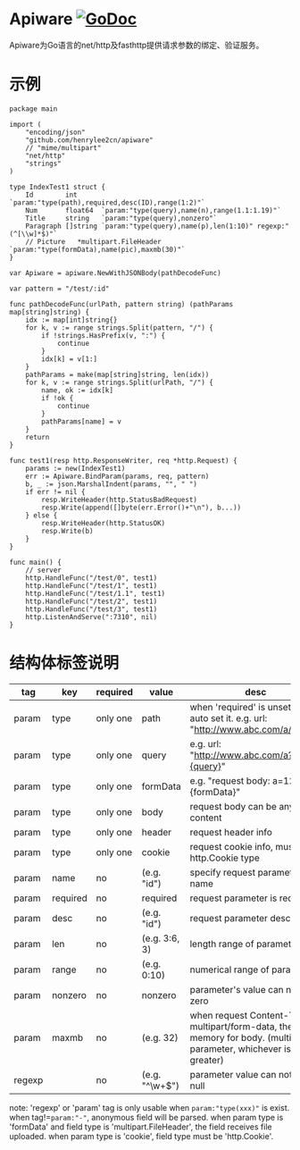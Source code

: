 # Apiware    [![GoDoc](https://godoc.org/github.com/tsuna/gohbase?status.png)](https://godoc.org/github.com/henrylee2cn/apiware)

Apiware为Go语言的net/http及fasthttp提供请求参数的绑定、验证服务。

# 示例

```
package main

import (
    "encoding/json"
    "github.com/henrylee2cn/apiware"
    // "mime/multipart"
    "net/http"
    "strings"
)

type IndexTest1 struct {
    Id        int      `param:"type(path),required,desc(ID),range(1:2)"`
    Num       float64  `param:"type(query),name(n),range(1.1:1.19)"`
    Title     string   `param:"type(query),nonzero"`
    Paragraph []string `param:"type(query),name(p),len(1:10)" regexp:"(^[\\w]*$)"`
    // Picture   *multipart.FileHeader `param:"type(formData),name(pic),maxmb(30)"`
}

var Apiware = apiware.NewWithJSONBody(pathDecodeFunc)

var pattern = "/test/:id"

func pathDecodeFunc(urlPath, pattern string) (pathParams map[string]string) {
    idx := map[int]string{}
    for k, v := range strings.Split(pattern, "/") {
        if !strings.HasPrefix(v, ":") {
            continue
        }
        idx[k] = v[1:]
    }
    pathParams = make(map[string]string, len(idx))
    for k, v := range strings.Split(urlPath, "/") {
        name, ok := idx[k]
        if !ok {
            continue
        }
        pathParams[name] = v
    }
    return
}

func test1(resp http.ResponseWriter, req *http.Request) {
    params := new(IndexTest1)
    err := Apiware.BindParam(params, req, pattern)
    b, _ := json.MarshalIndent(params, "", " ")
    if err != nil {
        resp.WriteHeader(http.StatusBadRequest)
        resp.Write(append([]byte(err.Error()+"\n"), b...))
    } else {
        resp.WriteHeader(http.StatusOK)
        resp.Write(b)
    }
}

func main() {
    // server
    http.HandleFunc("/test/0", test1)
    http.HandleFunc("/test/1", test1)
    http.HandleFunc("/test/1.1", test1)
    http.HandleFunc("/test/2", test1)
    http.HandleFunc("/test/3", test1)
    http.ListenAndServe(":7310", nil)
}
```

# 结构体标签说明

tag   |   key    | required |       value       |   desc
------|----------|----------|-------------------|----------------------------------
param |   type   | only one |       path        | when 'required' is unsetted, auto set it. e.g. url: "http://www.abc.com/a/{path}"
param |   type   | only one |       query       | e.g. url: "http://www.abc.com/a?b={query}"
param |   type   | only one |       formData    | e.g. "request body: a=123&b={formData}"
param |   type   | only one |       body        | request body can be any content
param |   type   | only one |       header      | request header info
param |   type   | only one |       cookie      | request cookie info, must be http.Cookie type
param |   name   |    no    |    (e.g. "id")    | specify request parameter's name
param | required |    no    |     required      | request parameter is required
param |   desc   |    no    |    (e.g. "id")    | request parameter description
param |   len    |    no    |   (e.g. 3:6, 3)   | length range of parameter
param |   range  |    no    |    (e.g. 0:10)    | numerical range of parameter
param |  nonzero |    no    |      nonzero      | parameter's value can not be zero
param |   maxmb  |    no    |     (e.g. 32)     | when request Content-Type is multipart/form-data, the max memory for body. (multi-parameter, whichever is greater)
regexp|          |    no    |  (e.g. "^\\w+$")  | parameter value can not be null


note:
    'regexp' or 'param' tag is only usable when `param:"type(xxx)"` is exist.
    when tag!=`param:"-"`, anonymous field will be parsed.
    when param type is 'formData' and field type is 'multipart.FileHeader', the field receives file uploaded.
    when param type is 'cookie', field type must be 'http.Cookie'.
